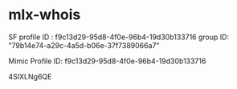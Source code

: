 # mlx-whois
SF
profile ID : f9c13d29-95d8-4f0e-96b4-19d30b133716
group ID: "79b14e74-a29c-4a5d-b06e-37f7389066a7"

Mimic
Profile ID: f9c13d29-95d8-4f0e-96b4-19d30b133716

4SIXLNg6QE
